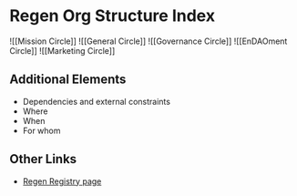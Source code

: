 # Regen Org Structure Index

![[Mission Circle]]
![[General Circle]]
![[Governance Circle]]
![[EnDAOment Circle]]
![[Marketing Circle]]


## Additional Elements
- Dependencies and external constraints
- Where
- When
- For whom

## Other Links
- [Regen Registry page](https://registry.regen.network)
